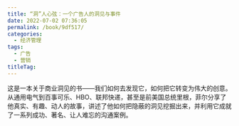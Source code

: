 ```yaml
---
title: “洞”人心弦：一个广告人的洞见与事件
date: 2022-07-02 07:36:05
permalink: /book/9df517/
categories: 
  - 经济管理
tags: 
  - 广告
  - 营销
titleTag: 
---
```


这是一本关于商业洞见的书——我们如何去发现它，如何把它转变为伟大的创意。从通用电气到百事可乐、HBO、联邦快递，甚至是前美国总统里根，菲尔分享了他真实、有趣、动人的故事，讲述了他如何把隐蔽的洞见挖掘出来，并利用它成就了一系列成功、著名、让人难忘的沟通案例。

<!-- more -->

<BookShelf
album="https://cdn.staticaly.com/gh/jonsam-ng/image-hosting@master/oxygen-space/image.lhuf0o1uexc.webp"
title="“洞”人心弦：一个广告人的洞见与事件"
author="菲尔.杜森伯里"
intro="这是一本关于商业洞见的书——我们如何去发现它，如何把它转变为伟大的创意。从通用电气到百事可乐、HBO、联邦快递，甚至是前美国总统里根，菲尔分享了他真实、有趣、动人的故事，讲述了他如何把隐蔽的洞见挖掘出来，并利用它成就了一系列成功、著名、让人难忘的沟通案例。本书为任何有志成为一名优秀的营销者或沟通者的人提供了实际的、有价值的建议，其中有很多给了我日常所需要的指引和帮助。"
:tags="['广告', '营销']"
publisher="上海远东出版社"
lang="中文"
:pages="253"
link="https://www.aliyundrive.com/s/j5ZXGWfQkv4"
douban="https://book.douban.com/subject/2364723/"
/>
